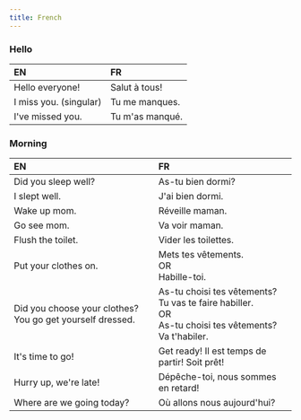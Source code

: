 ```yaml
---
title: French
---
```


### Hello
| EN | FR |
| :--- | :--- |
| Hello everyone! | Salut à tous! 
| I miss you. (singular) | Tu me manques.
| I've missed you. |	Tu m'as manqué.

### Morning
| EN | FR |
| :--- | :--- |
| Did you sleep well? |	As-tu bien dormi?
| I slept well.	| J'ai bien dormi.
| Wake up mom. | Réveille maman.
| Go see mom. |	Va voir maman.
| Flush the toilet. | Vider les toilettes.
| Put your clothes on. | Mets tes vêtements. <br />OR<br />Habille-toi.
| Did you choose your clothes? You go get yourself dressed.	| As-tu choisi tes vêtements? Tu vas te faire habiller. <br />OR<br />As-tu choisi tes vêtements? Va t'habiler.
| It's time to go! | Get ready!	Il est temps de partir! Soit prêt!
| Hurry up, we're late!	| Dépêche-toi, nous sommes en retard!
| Where are we going today? |	Où allons nous aujourd'hui?
